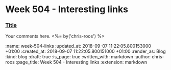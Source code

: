 Week 504 - Interesting links
============================

### [Title](http://example.com)

Your comments here. <%= by('chris-roos') %>

:name: week-504-links
:updated_at: 2018-09-07 11:22:05.800153000 +01:00
:created_at: 2018-09-07 11:22:05.800151000 +01:00
:render_as: Blog
:kind: blog
:draft: true
:is_page: true
:written_with: markdown
:author: chris-roos
:page_title: Week 504 - Interesting links
:extension: markdown
